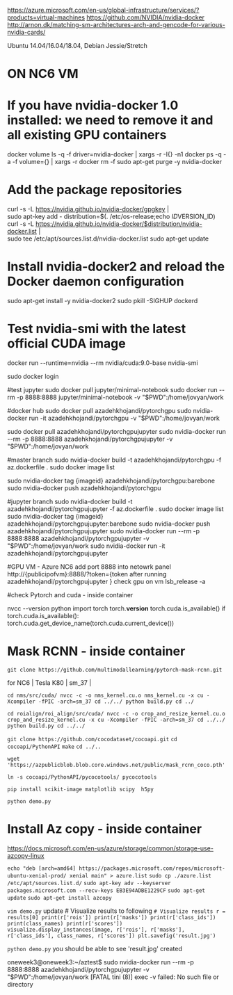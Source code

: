
https://azure.microsoft.com/en-us/global-infrastructure/services/?products=virtual-machines
https://github.com/NVIDIA/nvidia-docker
http://arnon.dk/matching-sm-architectures-arch-and-gencode-for-various-nvidia-cards/


Ubuntu 14.04/16.04/18.04, Debian Jessie/Stretch
# ON NC6 VM

# If you have nvidia-docker 1.0 installed: we need to remove it and all existing GPU containers
docker volume ls -q -f driver=nvidia-docker | xargs -r -I{} -n1 docker ps -q -a -f volume={} | xargs -r docker rm -f
sudo apt-get purge -y nvidia-docker

# Add the package repositories
curl -s -L https://nvidia.github.io/nvidia-docker/gpgkey | \
  sudo apt-key add -
distribution=$(. /etc/os-release;echo $ID$VERSION_ID)
curl -s -L https://nvidia.github.io/nvidia-docker/$distribution/nvidia-docker.list | \
  sudo tee /etc/apt/sources.list.d/nvidia-docker.list
sudo apt-get update

# Install nvidia-docker2 and reload the Docker daemon configuration
sudo apt-get install -y nvidia-docker2
sudo pkill -SIGHUP dockerd

# Test nvidia-smi with the latest official CUDA image
docker run --runtime=nvidia --rm nvidia/cuda:9.0-base nvidia-smi

sudo docker login

#test jupyter 
sudo docker pull jupyter/minimal-notebook
sudo  docker run --rm -p 8888:8888  jupyter/minimal-notebook  -v "$PWD":/home/jovyan/work


#docker hub
sudo docker pull azadehkhojandi/pytorchgpu
sudo nvidia-docker run -it azadehkhojandi/pytorchgpu  -v "$PWD":/home/jovyan/work

sudo docker pull azadehkhojandi/pytorchgpujupyter
sudo nvidia-docker run --rm -p 8888:8888    azadehkhojandi/pytorchgpujupyter -v "$PWD":/home/jovyan/work



#master branch
sudo nvidia-docker build -t azadehkhojandi/pytorchgpu -f az.dockerfile .
sudo docker image list

sudo nvidia-docker tag {imageid} azadehkhojandi/pytorchgpu:barebone
sudo nvidia-docker push azadehkhojandi/pytorchgpu


#jupyter branch
sudo nvidia-docker build -t azadehkhojandi/pytorchgpujupyter -f az.dockerfile .
sudo docker image list
sudo nvidia-docker tag {imageid} azadehkhojandi/pytorchgpujupyter:barebone
sudo nvidia-docker push azadehkhojandi/pytorchgpujupyter
sudo nvidia-docker run --rm -p 8888:8888    azadehkhojandi/pytorchgpujupyter -v "$PWD":/home/jovyan/work
sudo nvidia-docker run -it azadehkhojandi/pytorchgpujupyter


#GPU VM - Azure NC6 
add port 8888 into netowrk panel
http://{publicipofvm}:8888/?token={token after running azadehkhojandi/pytorchgpujupyter }
check gpu on vm
lsb_release -a



#check Pytorch and cuda - inside container

nvcc --version
python
import  torch
torch.__version__
torch.cuda.is_available()
if torch.cuda.is_available():
  torch.cuda.get_device_name(torch.cuda.current_device())

# Mask RCNN - inside container
`git clone https://github.com/multimodallearning/pytorch-mask-rcnn.git`

for NC6
| Tesla K80 | sm_37 |

`cd nms/src/cuda/
 nvcc -c -o nms_kernel.cu.o nms_kernel.cu -x cu -Xcompiler -fPIC -arch=sm_37
 cd ../../
 python build.py
 cd ../`

 `cd roialign/roi_align/src/cuda/
 nvcc -c -o crop_and_resize_kernel.cu.o crop_and_resize_kernel.cu -x cu -Xcompiler -fPIC -arch=sm_37
 cd ../../
 python build.py
 cd ../../`

`git clone https://github.com/cocodataset/cocoapi.git`
`cd cocoapi/PythonAPI`
`make`
`cd ../..`

 `wget 'https://azpublicblob.blob.core.windows.net/public/mask_rcnn_coco.pth'`

 `ln -s cocoapi/PythonAPI/pycocotools/ pycocotools`

 `pip install scikit-image matplotlib scipy  h5py`

 `python demo.py`

# Install Az copy - inside container
https://docs.microsoft.com/en-us/azure/storage/common/storage-use-azcopy-linux

`echo "deb [arch=amd64] https://packages.microsoft.com/repos/microsoft-ubuntu-xenial-prod/ xenial main" > azure.list`
`sudo cp ./azure.list /etc/apt/sources.list.d/`
`sudo apt-key adv --keyserver packages.microsoft.com --recv-keys EB3E94ADBE1229CF`
`sudo apt-get update`
`sudo apt-get install azcopy`

`vim demo.py`
update # Visualize results to following
`# Visualize results
r = results[0]
print(r['rois'])
print(r['masks'])
print(r['class_ids'])
print(class_names)
print(r['scores'])
visualize.display_instances(image, r['rois'], r['masks'], r['class_ids'],
                            class_names, r['scores'])
plt.savefig('result.jpg')
`

`python demo.py`
you should be able to see 'result.jpg' created 


oneweek3@oneweek3:~/aztest$ sudo nvidia-docker run --rm -p 8888:8888    azadehkhojandi/pytorchgpujupyter -v "$PWD":/home/jovyan/work
[FATAL tini (8)] exec -v failed: No such file or directory




